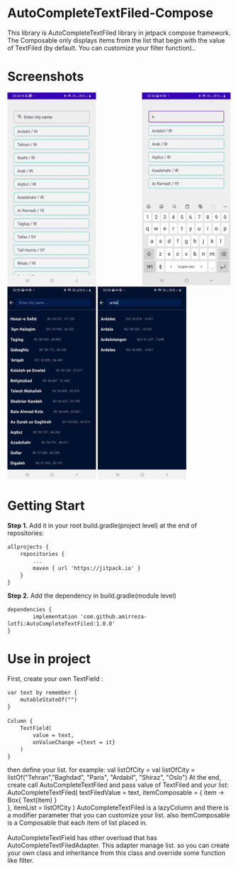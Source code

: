 # AutoCompleteTextFiled-Compose
This library is AutoCompleteTextFiled  library in jetpack compose framework. 
The Composable only displays items from the list that begin with the value of TextFiled (by default. You can customize your filter function)..
# Screenshots
<div>
  <img src="/screenshots/1.jpg" width="200" style="margin-right:100px"/>
  <img src="/screenshots/2.jpg" width="200"/>
  <img src="/screenshots/3.jpg" width="200"/>
  <img src="/screenshots/4.jpg" width="200"/>
 </div>
 
 # Getting Start <br/>


  __Step 1.__  Add it in your root build.gradle(project level) at the end of repositories:

	allprojects {
		repositories {
			...
			maven { url 'https://jitpack.io' }
		}
	}
	
__Step 2.__ Add the dependency in build.gradle(module level)

	dependencies {
	        implementation 'com.github.amirreza-lotfi:AutoCompleteTextFiled:1.0.0'
	}
  
  # Use in project
  First, create your own TextField :
  
    var text by remember {
        mutableStateOf("")
    }
    
    Column {
        TextField(
            value = text,
            onValueChange ={text = it}
        )
    }
then define your list. for example:
    val listOfCity = val listOfCity = listOf("Tehran","Baghdad", "Paris", "Ardabil", "Shiraz", "Oslo")
At the end, create call AutoCompleteTextFiled and pass value of TextFiled and your list:
    AutoCompleteTextFiled(
        textFiledValue = text,
        itemComposable = { item ->
             Box{
                 Text(item)
             }            
        },
        itemList = listOfCity 
    )
AutoCompleteTextFiled is a lazyColumn and there is a modifier parameter that you can customize your list. also 
itemComposable is a Composable that each item of list placed in. <br/><br/>
AutoCompleteTextField has other overload that has AutoCompleteTextFiledAdapter. This adapter manage list.
so you can create your own class and inheritance from this class and override some function like filter.
